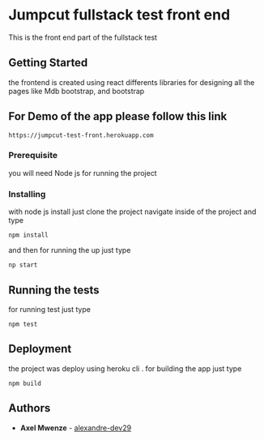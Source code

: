 # Jumpcut fullstack test front end

This is the front end part  of the fullstack test

## Getting Started

the frontend is created using react
differents libraries for designing all the pages like Mdb bootstrap, and bootstrap


## For Demo of the app please follow this link

```
https://jumpcut-test-front.herokuapp.com
```
### Prerequisite

you will need Node js for running the project

### Installing

with node js install just clone the project navigate inside of the project and type
```
npm install
```

and then for running the up just type

```
np start
```

## Running the tests

for running test just type
```
npm test
```
## Deployment

the project was deploy using heroku cli .
for building the app just type 
```
npm build
```

## Authors

* **Axel Mwenze**  - [alexandre-dev29](https://github.com/alexandre-dev29)


